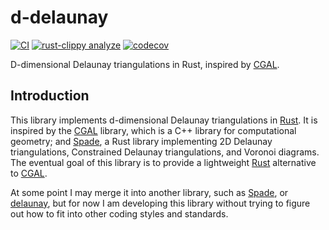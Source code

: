 # d-delaunay

[![CI](https://github.com/acgetchell/d-delaunay/actions/workflows/ci.yml/badge.svg)](https://github.com/acgetchell/d-delaunay/actions/workflows/ci.yml)
[![rust-clippy analyze](https://github.com/acgetchell/d-delaunay/actions/workflows/rust-clippy.yml/badge.svg)](https://github.com/acgetchell/d-delaunay/actions/workflows/rust-clippy.yml)
[![codecov](https://codecov.io/gh/acgetchell/d-delaunay/graph/badge.svg?token=WT7qZGT9bO)](https://codecov.io/gh/acgetchell/d-delaunay)

D-dimensional Delaunay triangulations in Rust, inspired by [CGAL].

## Introduction

This library implements d-dimensional Delaunay triangulations in [Rust]. It is inspired by the [CGAL] library, which is a C++ library for computational geometry; and [Spade], a Rust library implementing 2D Delaunay triangulations, Constrained Delaunay triangulations, and Voronoi diagrams. The eventual goal of this library is to provide a lightweight [Rust] alternative to [CGAL].

At some point I may merge it into another library, such as [Spade], or [delaunay], but for now I am developing this library without trying to figure out how to fit into other coding styles and standards.

[Rust]: https://rust-lang.org
[CGAL]: https://www.cgal.org/
[Spade]: https://github.com/Stoeoef/spade
[delaunay]: https://crates.io/crates/delaunay
